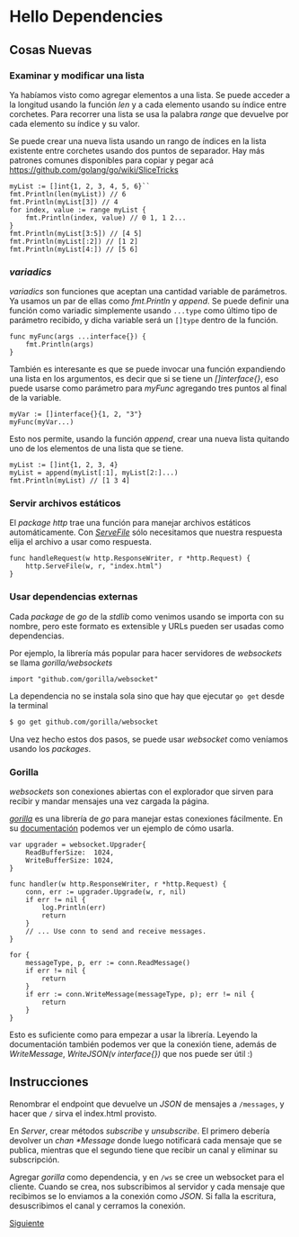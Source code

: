 # Hello Dependencies

## Cosas Nuevas

### Examinar y modificar una lista

Ya habíamos visto como agregar elementos a una lista. Se puede acceder a
la longitud usando la función _len_ y a cada elemento usando su índice
entre corchetes. Para recorrer una lista se usa la palabra _range_ que
devuelve por cada elemento su índice y su valor.

Se puede crear una nueva lista usando un rango de índices en la lista
existente entre corchetes usando dos puntos de separador. Hay más
patrones comunes disponibles para copiar y pegar acá
https://github.com/golang/go/wiki/SliceTricks

```golang
myList := []int{1, 2, 3, 4, 5, 6}``
fmt.Println(len(myList)) // 6
fmt.Println(myList[3]) // 4
for index, value := range myList {
	fmt.Println(index, value) // 0 1, 1 2...
}
fmt.Println(myList[3:5]) // [4 5]
fmt.Println(myList[:2]) // [1 2]
fmt.Println(myList[4:]) // [5 6]
```

### _variadics_

_variadics_ son funciones que aceptan una cantidad variable de
parámetros. Ya usamos un par de ellas como _fmt.Println_ y _append_. Se
puede definir una función como variadic simplemente usando `...type`
como último tipo de parámetro recibido, y dicha variable será un
`[]type` dentro de la función.

```golang
func myFunc(args ...interface{}) {
	fmt.Println(args)
}
```

También es interesante es que se puede invocar una función expandiendo
una lista en los argumentos, es decir que si se tiene un _[]interface{}_,
eso puede usarse como parámetro para _myFunc_ agregando tres puntos
al final de la variable.

```golang
myVar := []interface{}{1, 2, "3"}
myFunc(myVar...)
```

Esto nos permite, usando la función _append_, crear una nueva lista
quitando uno de los elementos de una lista que se tiene.

```golang
myList := []int{1, 2, 3, 4}
myList = append(myList[:1], myList[2:]...)
fmt.Println(myList) // [1 3 4]
```

### Servir archivos estáticos

El _package_ _http_ trae una función para manejar archivos estáticos
automáticamente. Con
[_ServeFile_](https://golang.org/pkg/net/http/#ServeFile) sólo
necesitamos que nuestra respuesta elija el archivo a usar como
respuesta.

```golang
func handleRequest(w http.ResponseWriter, r *http.Request) {
	http.ServeFile(w, r, "index.html")
}
```

### Usar dependencias externas

Cada _package_ de _go_ de la _stdlib_ como venimos usando se importa con
su nombre, pero este formato es extensible y URLs pueden ser usadas
como dependencias.

Por ejemplo, la librería más popular para hacer servidores de _websockets_
se llama _gorilla/websockets_

```golang
import "github.com/gorilla/websocket"
```

La dependencia no se instala sola sino que hay que ejecutar `go get`
desde la terminal

```bash
$ go get github.com/gorilla/websocket
```

Una vez hecho estos dos pasos, se puede usar _websocket_ como veníamos
usando los _packages_.

### Gorilla

_websockets_ son conexiones abiertas con el explorador que sirven para
recibir y mandar mensajes una vez cargada la página.

[_gorilla_](https://github.com/gorilla/websocket) es una librería de
_go_ para manejar estas conexiones fácilmente. En su
[documentación](https://godoc.org/github.com/gorilla/websocket)
podemos ver un ejemplo de cómo usarla.

```golang
var upgrader = websocket.Upgrader{
	ReadBufferSize:  1024,
	WriteBufferSize: 1024,
}

func handler(w http.ResponseWriter, r *http.Request) {
	conn, err := upgrader.Upgrade(w, r, nil)
	if err != nil {
		log.Println(err)
		return
	}
	// ... Use conn to send and receive messages.
}
```

```golang
for {
	messageType, p, err := conn.ReadMessage()
	if err != nil {
		return
	}
	if err := conn.WriteMessage(messageType, p); err != nil {
		return
	}
}
```

Esto es suficiente como para empezar a usar la librería. Leyendo la
documentación también podemos ver que la conexión tiene,
además de _WriteMessage_, _WriteJSON(v interface{})_ que nos puede ser útil :)

## Instrucciones

Renombrar el endpoint que devuelve un _JSON_ de mensajes a `/messages`,
y hacer que `/` sirva el index.html provisto.

En _Server_, crear métodos _subscribe_ y _unsubscribe_. El primero
debería devolver un _chan \*Message_ donde luego notificará cada mensaje que
se publica, mientras que el segundo tiene que recibir un canal y
eliminar su subscripción.

Agregar _gorilla_ como dependencia, y en `/ws` se cree un websocket
para el cliente. Cuando se crea, nos subscribimos al servidor y cada
mensaje que recibimos se lo enviamos a la conexión como _JSON_. Si falla
la escritura, desuscribimos el canal y cerramos la conexión.

[Siguiente](../09_ConcurrencyII)

